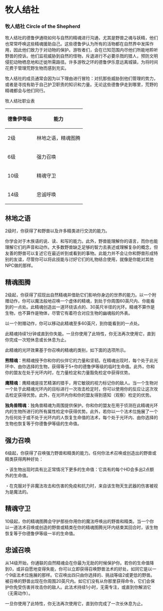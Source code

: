 # 牧人结社

### 牧人结社 Circle of the Shepherd

&#x20;   牧人结社的德鲁伊通晓如何与自然的精魂进行沟通，尤其是野兽之魂与妖精，他们也常常呼唤这些精魂援助自己。这些德鲁伊认为所有的活物都在自然界中发挥作用，因此他们致力于对动物的保护。游牧者们，会在已知范围内尽他们所能地聆听野兽的控诉。他们监视威胁到自然的怪物，斥退进行不必要杀戮的猎人，预防文明侵犯动物栖息地和迁徙所需路径。许多游牧之环的德鲁伊乐意远离城镇，为将时间花费于管理荒野生物而感到充实。

&#x20;   牧人结社的成员通常会因为以下理由进行冒险：对抗那些威胁到他们管理的势力，或者是寻找有助于自己护卫职责的知识和力量。无论这些德鲁伊走到哪里，荒野的精魂都会与他们同行。

牧人结社职业表

| <p> </p><p>德鲁伊等级</p><p> </p> | <p> </p><p>能力</p><p> </p>        |
| ---------------------------- | -------------------------------- |
| <p> </p><p>2级</p><p> </p>    | <p> </p><p>林地之语，精魂图腾</p><p> </p> |
| <p> </p><p>6级</p><p> </p>    | <p> </p><p>强力召唤</p><p> </p>      |
| <p> </p><p>10级</p><p> </p>   | <p> </p><p>精魂守卫</p><p> </p>      |
| <p> </p><p>14级</p><p> </p>   | <p> </p><p>忠诚呼唤</p><p> </p>      |

## 林地之语

&#x20;   2级时，你获得了和野兽以及许多精类进行交流的能力。

&#x20;   你学会对于木族语的说、读、和写的能力。此外，野兽能理解你的语言，而你也能理解它们的声音和动作。大多数野兽缺乏足够的智力去表述或理解复杂的概念，但友善的野兽可以复述它在最近听到或看到的事物。此能力并不会让你和野兽形成特别的友谊，尽管你可以将此技能与讨好它们的礼物结合使用，就像是你能对其他NPC做的那样。

## 精魂图腾

&#x20;   2级起，你获得了招现出自然精魂并借助它们影响你身边的世界的能力。以一个附赠动作，你可以魔法般地召唤一个虚体的精魂，到处于你周围60英尺内、你能看到的一点处。此精魂创造出一道环绕该点的、30英尺半径的光环。精魂不算作是生物，也不算作是物体，尽管它有着符合对应生物的幽魂般的外表。

&#x20;   以一个附赠动作，你可以移动此精魂至多60英尺，到你能看到的一点处。

&#x20;   此精魂持续1分钟或直到你失能。一旦你使用了此特性，你无法再次使用它，直到你完成一次短休息或长休息为止。

&#x20;   此精魂的光环效果基于你召唤的精魂的类别，如下面的选项所示。

&#x20; **熊精魂**：熊精魂授予你和你的伙伴它的力量和坚韧。在精魂出现时，每个处于此光环中、由你选择的生物，获得等于5+你的德鲁伊等级的临时生命值。此外，你和你的盟友在处于光环内时，在力量检定和力量豁免检定中获得优势。

&#x20;  **鹰精魂**：鹰精魂是技艺精湛的猎手，用它敏锐的视力标记你的敌人。当一个生物对一个处于此精魂光环内的目标进行一次攻击检定时，你可以使用你的反应让这次攻击检定获得优势。此外，在光环内你和你的盟友得到感知（观察）检定的优势。

&#x20;**独角兽精魂**：独角兽精魂为周围提供保护。你和你的盟友在用于侦测在此精魂光环内的生物所进行的所有属性检定中获得优势。此外，若你以一个法术位施展了一个为任何处于或不处于光环内的人恢复生命值的法术，每个处于光环内、由你选择的生物也恢复等于你德鲁伊等级的生命值。

## 强力召唤

&#x20;   6级起，你获得了召唤强力野兽和精类的能力。任何你法术召唤或创造出的野兽或精类获得两种好处：

&#x20;   ・该生物出现时具有比正常情况下更多的生命值：它具有的每个HD会多出2点额外的生命值。

&#x20;   ・在克服对于非魔法攻击和伤害的免疫和抗力时，来自该生物天生武器的伤害被视为是魔法的。

## 精魂守卫

&#x20;   10级起，你的精魂图腾会守护那些你用你的魔法呼唤出的野兽和精类。当一个你以一道法术召唤或创造的野兽或精类在你的精魂图腾光环内结束其回合时，该生物恢复等于你德鲁伊等级一半的生命值。

## 忠诚召唤

&#x20;   从14级开始，你通联的自然精魂会在你最为无助的时候保护你。若你的生命值降到0，或非自愿地变得失能，你可以立即获得召唤野兽法术的好处，如同它是以一个9级法术位施展的那样。它召唤出四只由你选择的、挑战等级2或更低的野兽。被召唤的野兽出现在你周围20英尺内。如它们没有从你那里获得命令，它们会保护你免受伤害并攻击你的敌人。此法术持续1小时，无需专注，或直到你解消它（无需动作）。

一旦你使用了此特性，你无法再次使用它，直到你完成了一次长休息为止。
